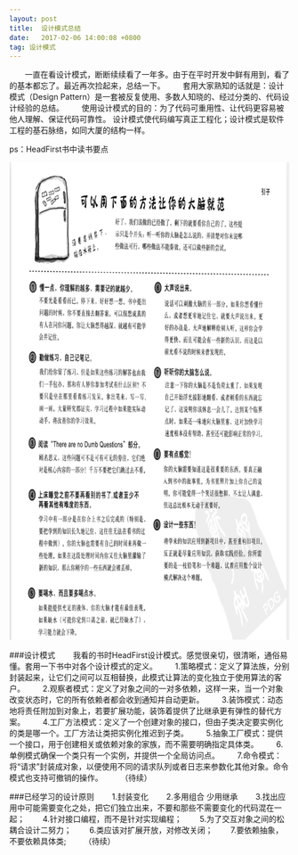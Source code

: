 ```yaml
---
layout: post
title:  设计模式总结
date:   2017-02-06 14:00:08 +0800
tag: 设计模式
---
```

&emsp;&emsp;一直在看设计模式，断断续续看了一年多。由于在平时开发中鲜有用到，看了的基本都忘了。最近再次捡起来，总结一下。
&emsp;&emsp;套用大家熟知的话就是：设计模式（Design Pattern）是一套被反复使用、多数人知晓的、经过分类的、代码设计经验的总结。
&emsp;&emsp;使用设计模式的目的：为了代码可重用性、让代码更容易被他人理解、保证代码可靠性。 设计模式使代码编写真正工程化；设计模式是软件工程的基石脉络，如同大厦的结构一样。

ps：HeadFirst书中读书要点
<div align="center">
	<img src="/images/posts/设计模式原则/读书要点.png" height="857" width="841">
</div>


###设计模式
&emsp;&emsp;我看的书时HeadFirst设计模式。感觉很亲切，很清晰，通俗易懂。套用一下书中对各个设计模式的定义。
&emsp;&emsp;1.策略模式：定义了算法族，分别封装起来，让它们之间可以互相替换，此模式让算法的变化独立于使用算法的客户。
&emsp;&emsp;2.观察者模式：定义了对象之间的一对多依赖，这样一来，当一个对象改变状态时，它的所有依赖者都会收到通知并自动更新。
&emsp;&emsp;3.装饰模式：动态地将责任附加到对象上，若要扩展功能，装饰着提供了比继承更有弹性的替代方案。
&emsp;&emsp;4.工厂方法模式：定义了一个创建对象的接口，但由子类决定要实例化的类是哪一个。工厂方法让类把实例化推迟到子类。
&emsp;&emsp;5.抽象工厂模式：提供一个接口，用于创建相关或依赖对象的家族，而不需要明确指定具体类。
&emsp;&emsp;6.单例模式确保一个类只有一个实例，并提供一个全局访问点。
&emsp;&emsp;7.命令模式：将“请求”封装成对象，以便使用不同的请求队列或者日志来参数化其他对象。命令模式也支持可撤销的操作。
&emsp;&emsp;（待续）

###已经学习的设计原则
&emsp;&emsp;1.封装变化
&emsp;&emsp;2.多用组合 少用继承
&emsp;&emsp;3.找出应用中可能需要变化之处，把它们独立出来，不要和那些不需要变化的代码混在一起；
&emsp;&emsp;4.针对接口编程，而不是针对实现编程；
&emsp;&emsp;5.为了交互对象之间的松耦合设计二努力；
&emsp;&emsp;6.类应该对扩展开放，对修改关闭；
&emsp;&emsp;7.要依赖抽象，不要依赖具体类;
&emsp;&emsp;（待续）